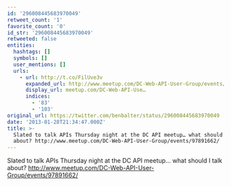 ```yaml
---
id: '296008445683970049'
retweet_count: '1'
favorite_count: '0'
id_str: '296008445683970049'
retweeted: false
entities:
  hashtags: []
  symbols: []
  user_mentions: []
  urls:
    - url: http://t.co/FilUve3v
      expanded_url: http://www.meetup.com/DC-Web-API-User-Group/events/97891662/
      display_url: meetup.com/DC-Web-API-Use…
      indices:
        - '83'
        - '103'
original_url: https://twitter.com/benbalter/status/296008445683970049
date: '2013-01-28T21:34:47.000Z'
title: >-
  Slated to talk APIs Thursday night at the DC API meetup… what should I talk
  about? http://www.meetup.com/DC-Web-API-User-Group/events/97891662/
---
```


Slated to talk APIs Thursday night at the DC API meetup… what should I talk about? http://www.meetup.com/DC-Web-API-User-Group/events/97891662/